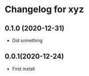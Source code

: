 Changelog for xyz
=================

0.1.0 (2020-12-31)
----------------

- Did something

0.0.1(2020-12-24)
----------------

- First install